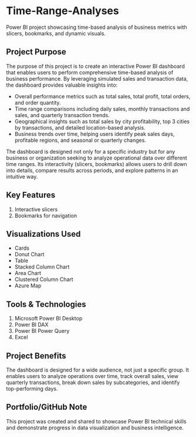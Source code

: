 # Time-Range-Analyses
Power BI project showcasing time-based analysis of business metrics with slicers, bookmarks, and dynamic visuals.

## Project Purpose
The purpose of this project is to create an interactive Power BI dashboard that enables users to perform comprehensive time-based analysis of business performance. By leveraging simulated sales and transaction data, the dashboard provides valuable insights into:

- Overall performance metrics such as total sales, total profit, total orders, and order quantity.
- Time range comparisons including daily sales, monthly transactions and sales, and quarterly transaction trends.
- Geographical insights such as total sales by city profitability, top 3 cities by transactions, and detailed location-based analysis.
- Business trends over time, helping users identify peak sales days, profitable regions, and seasonal or quarterly changes.

The dashboard is designed not only for a specific industry but for any business or organization seeking to analyze operational data over different time ranges. Its interactivity (slicers, bookmarks) allows users to drill down into details, compare results across periods, and explore patterns in an intuitive way.

## Key Features
1. Interactive slicers
2. Bookmarks for navigation

## Visualizations Used

- Cards
- Donut Chart
- Table
- Stacked Column Chart
- Area Chart
- Clustered Column Chart
- Azure Map

## Tools & Technologies

1. Microsoft Power BI Desktop
2. Power BI DAX
3. Power BI Power Query
4. Excel

## Project Benefits
The dashboard is designed for a wide audience, not just a specific group. It enables users to analyze operations over time, track overall sales, view quarterly transactions, break down sales by subcategories, and identify top-performing days.

## Portfolio/GitHub Note
This project was created and shared to showcase Power BI technical skills and demonstrate progress in data visualization and business intelligence.
